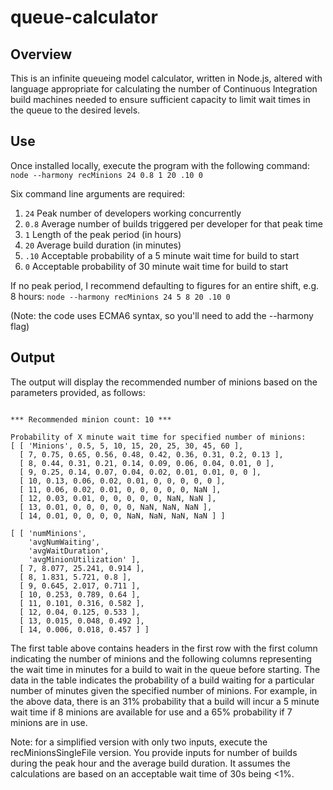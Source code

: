 # queue-calculator

## Overview
This is an infinite queueing model calculator, written in Node.js, altered with language appropriate
for calculating the number of Continuous Integration build machines needed to
ensure sufficient capacity to limit wait times in the queue to the desired levels.

## Use
Once installed locally, execute the program with the following command:  
```node --harmony recMinions 24 0.8 1 20 .10 0```

Six command line arguments are required:

1. `24`  Peak number of developers working concurrently
2. `0.8` Average number of builds triggered per developer for that peak time
3. `1`   Length of the peak period (in hours)
4. `20`  Average build duration (in minutes)
5. `.10` Acceptable probability of a 5 minute wait time for build to start
6. `0`   Acceptable probability of 30 minute wait time for build to start

If no peak period, I recommend defaulting to figures for an entire shift, e.g. 8 hours:
```node --harmony recMinions 24 5 8 20 .10 0```

(Note: the code uses ECMA6 syntax, so you'll need to add the --harmony flag)

## Output
The output will display the recommended number of minions based on the parameters
provided, as follows:
```

*** Recommended minion count: 10 ***

Probability of X minute wait time for specified number of minions:
[ [ 'Minions', 0.5, 5, 10, 15, 20, 25, 30, 45, 60 ],
  [ 7, 0.75, 0.65, 0.56, 0.48, 0.42, 0.36, 0.31, 0.2, 0.13 ],
  [ 8, 0.44, 0.31, 0.21, 0.14, 0.09, 0.06, 0.04, 0.01, 0 ],
  [ 9, 0.25, 0.14, 0.07, 0.04, 0.02, 0.01, 0.01, 0, 0 ],
  [ 10, 0.13, 0.06, 0.02, 0.01, 0, 0, 0, 0, 0 ],
  [ 11, 0.06, 0.02, 0.01, 0, 0, 0, 0, 0, NaN ],
  [ 12, 0.03, 0.01, 0, 0, 0, 0, 0, NaN, NaN ],
  [ 13, 0.01, 0, 0, 0, 0, 0, NaN, NaN, NaN ],
  [ 14, 0.01, 0, 0, 0, 0, NaN, NaN, NaN, NaN ] ]

[ [ 'numMinions',
    'avgNumWaiting',
    'avgWaitDuration',
    'avgMinionUtilization' ],
  [ 7, 8.077, 25.241, 0.914 ],
  [ 8, 1.831, 5.721, 0.8 ],
  [ 9, 0.645, 2.017, 0.711 ],
  [ 10, 0.253, 0.789, 0.64 ],
  [ 11, 0.101, 0.316, 0.582 ],
  [ 12, 0.04, 0.125, 0.533 ],
  [ 13, 0.015, 0.048, 0.492 ],
  [ 14, 0.006, 0.018, 0.457 ] ]

```  

The first table above contains headers in the first row with the first column
indicating the number of minions and the following columns representing the wait time
in minutes for a build to wait in the queue before starting.  The data in the table
indicates the probability of a build waiting for a particular number of minutes given
the specified number of minions.  For example, in the above data, there is an
31% probability that a build will incur a 5 minute wait time if 8 minions are
available for use and a 65% probability if 7 minions are in use.

Note: for a simplified version with only two inputs, execute the recMinionsSingleFile version.  You provide inputs for number of builds during the peak hour and the average build duration.  It assumes the calculations are based on an acceptable wait time of 30s being <1%.
